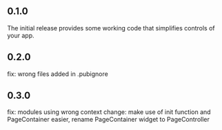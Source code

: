 ## 0.1.0

The initial release provides some working code that simplifies controls of your app.

## 0.2.0

fix: wrong files added in .pubignore

## 0.3.0

fix: modules using wrong context
change: make use of init function and PageContainer easier, rename PageContainer widget to PageController
